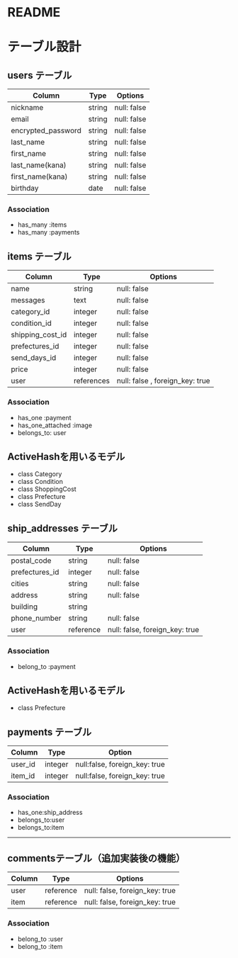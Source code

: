 # README


# テーブル設計

## users テーブル

| Column             | Type     | Options           |
| -------------------| -------- | ------------------|
| nickname           | string   | null: false       |
| email              | string   | null: false       |
| encrypted_password | string   | null: false       |
| last_name          | string   | null: false       |
| first_name         | string   | null: false       |
| last_name(kana)    | string   | null: false       |
| first_name(kana)   | string   | null: false       |
| birthday           | date     | null: false       |

### Association

- has_many :items
- has_many :payments

## items テーブル

| Column           | Type       | Options                         |
| ---------------- | ---------- | ------------------------------- |
| name             | string     | null: false                     |
| messages         | text       | null: false                     |
| category_id      | integer    | null: false                     |
| condition_id     | integer    | null: false                     |  
| shipping_cost_id | integer    | null: false                     |
| prefectures_id   | integer    | null: false                     |  
| send_days_id     | integer    | null: false                     |
| price            | integer    | null: false                     | 
| user             | references | null: false , foreign_key: true |

### Association

- has_one  :payment
- has_one_attached :image
- belongs_to: user

## ActiveHashを用いるモデル
- class Category
- class Condition
- class ShoppingCost
- class Prefecture
- class SendDay



## ship_addresses テーブル

| Column         | Type      | Options                        |
| -------------- | --------- | ------------------------------ |
| postal_code    | string    | null: false                    |
| prefectures_id | integer   | null: false                    |
| cities         | string    | null: false                    |
| address        | string    | null: false                    |
| building       | string    |                                |
| phone_number   | string    | null: false                    |
| user           | reference | null: false, foreign_key: true |

### Association

- belong_to :payment

## ActiveHashを用いるモデル
- class Prefecture


## payments テーブル

| Column   | Type     | Option                        |
| -------- | -------- |------------------------------ |
| user_id  | integer  | null:false, foreign_key: true |
| item_id  | integer  | null:false, foreign_key: true |

### Association
- has_one:ship_address
- belongs_to:user
- belongs_to:item



----------------------------------------------------------------
## commentsテーブル（追加実装後の機能）

| Column | Type       | Options                        | 
| ------ | ---------- | ------------------------------ |
| user   | reference  | null: false, foreign_key: true |
| item   | reference  | null: false, foreign_key: true |

### Association

- belong_to :user
- belong_to :item
